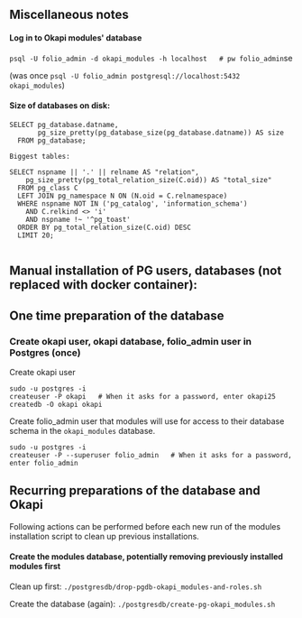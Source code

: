 ## Miscellaneous notes

#### Log in to Okapi modules' database

`psql -U folio_admin -d okapi_modules -h localhost   # pw folio_admin`se

(was once `psql -U folio_admin postgresql://localhost:5432 okapi_modules`)

#### Size of databases on disk:

```
SELECT pg_database.datname,  
       pg_size_pretty(pg_database_size(pg_database.datname)) AS size  
  FROM pg_database;

Biggest tables:

SELECT nspname || '.' || relname AS "relation",
    pg_size_pretty(pg_total_relation_size(C.oid)) AS "total_size"
  FROM pg_class C
  LEFT JOIN pg_namespace N ON (N.oid = C.relnamespace)
  WHERE nspname NOT IN ('pg_catalog', 'information_schema')
    AND C.relkind <> 'i'
    AND nspname !~ '^pg_toast'
  ORDER BY pg_total_relation_size(C.oid) DESC
  LIMIT 20;
  
```

## Manual installation of PG users, databases (not replaced with docker container):



## One time preparation of the database

### Create okapi user, okapi database, folio_admin user in Postgres (once)

Create okapi user

```
sudo -u postgres -i
createuser -P okapi   # When it asks for a password, enter okapi25
createdb -O okapi okapi
```

Create folio_admin user that modules will use for access to their database schema in the `okapi_modules` database.

```
sudo -u postgres -i
createuser -P --superuser folio_admin   # When it asks for a password, enter folio_admin
```

## Recurring preparations of the database and Okapi

Following actions can be performed before each new run of the modules installation script to clean up previous
installations.

#### Create the modules database, potentially removing previously installed modules first

Clean up first:
`./postgresdb/drop-pgdb-okapi_modules-and-roles.sh`

Create the database (again):
`./postgresdb/create-pg-okapi_modules.sh`
